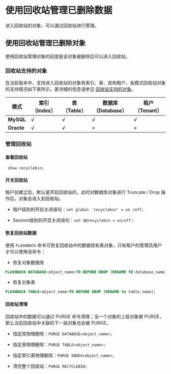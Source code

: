 使用回收站管理已删除数据 
=================================

进入回收站的对象，可以通过回收站进行管理。

使用回收站管理已删除对象 
---------------------------------

使用回收站管理对象的前提是该对象被删除后可以进入回收站。

### 回收站支持的对象 

在当前版本中，支持进入回收站的对象有索引、表、库和租户，各模式回收站对象的支持情况如下表所示。更详细的信息请参见 [回收站支持的对象](../../../10.high-data-availability/1.flashback/1.objects-supported-by-recycle-bin-1.md)。


|   **模式**   | **索引（Index）** | **表（Table）** | **数据库（Database）** | **租户（Tenant）** |
|------------|---------------|--------------|-------------------|----------------|
| **MySQL**  | √             | √            | √                 | √              |
| **Oracle** | √             | √            | ×                 | ×              |



### 管理回收站 

#### 查看回收站 

` show recyclebin;`

#### 开关回收站 

租户创建之后，默认是开启回收站的，此时对数据库对象进行 Truncate / Drop 操作后，对象会进入到回收站。

* 租户级别的开启关闭语句：`set global 'recyclebin' = on /off;`

  

* Session级别的开启关闭语句：`set @@recyclebin = on/off；`

  




#### 恢复回收站数据 

使用 `FLASHBACK` 命令可恢复回收站中的数据库和表对象，只有租户的管理员用户才可以使用该命令：

* 恢复对象数据库

  




```sql
FLASHBACK DATABASE<object_name>TO BEFORE DROP [RENAME TO database_name];
```



* 恢复对象表

  




```sql
FLASHBACK TABLE<object_name>TO BEFORE DROP [RENAME to table_name];
```



#### 回收站清理 

回收站中的数据可以通过 PURGE 命令清理；当一个对象的上层对象被 PURGE，那么当前回收站中关联的下一层对象也会被 PURGE。

* 指定库物理删除：`PURGE DATABASE<object_name>;`

  

* 指定表物理删除：`PURGE TABLE<object_name>;`

  

* 指定索引表物理删除：`PURGE INDEX<object_name>;`

  

* 清空整个回收站：`PURGE RECYCLEBIN;`

  








